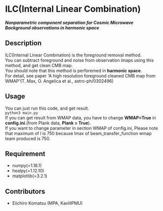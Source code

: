 # ILC(Internal Linear Combination)

***Nonparametric component separation for Cosmic Microwave Background observations in harmonic space***


## Description

ILC(Internal Linear Combination) is the foreground removal method.  
You can subtract foreground and noise from observation imaps using this method, and get clean CMB map.  
You should note that this method is perforemed in **harmonic space**.  
For detail, see paper 'A high resolution foreground cleaned CMB map from WMAP'(T. Max, O. Angelica et al., astro-ph/0302496)

## Usage

You can just run this code, and get result.  
`python3 main.py`  
If you can get result from WMAP data, you have to change **WMAP=True** in **config.ini**.(from Plank data, **Plank = True**).    
If you want to change parameter in section WMAP of config.ini, Please note that maximum of l is 750 because lmax of beam_transfer_function wmap team produced is 750.  



## Requirement

- numpy(=1.18.1)
- healpy(=1.12.10)
- matplotlib(=3.2.1)


## Contributors

- Eiichiro Komatsu (MPA, KavliIPMU)



